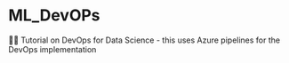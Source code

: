 # ML_DevOPs
🐍🤖 Tutorial on DevOps for Data Science - this uses Azure pipelines for the DevOps implementation
